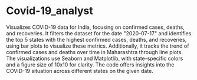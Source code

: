 # Covid-19_analyst


Visualizes COVID-19 data for India, focusing on confirmed cases, deaths, and recoveries. It filters the dataset for the date "2020-07-17" and identifies the top 5 states with the highest confirmed cases, deaths, and recoveries, using bar plots to visualize these metrics. Additionally, it tracks the trend of confirmed cases and deaths over time in Maharashtra through line plots. The visualizations use Seaborn and Matplotlib, with state-specific colors and a figure size of 10x10 for clarity. The code offers insights into the COVID-19 situation across different states on the given date.
